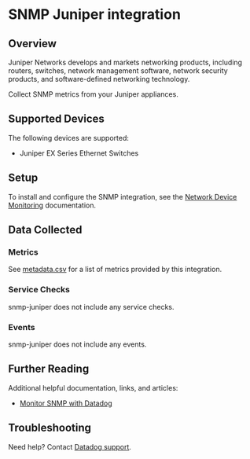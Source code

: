 # SNMP Juniper integration

## Overview

Juniper Networks develops and markets networking products, including routers, switches, network management software, network security products, and software-defined networking technology.

Collect SNMP metrics from your Juniper appliances.

## Supported Devices

The following devices are supported:

* Juniper EX Series Ethernet Switches


## Setup

To install and configure the SNMP integration, see the [Network Device Monitoring][1] documentation.

## Data Collected

### Metrics

See [metadata.csv][2] for a list of metrics provided by this integration.

### Service Checks

snmp-juniper does not include any service checks.

### Events

snmp-juniper does not include any events.

## Further Reading

Additional helpful documentation, links, and articles:

* [Monitor SNMP with Datadog][3]

## Troubleshooting

Need help? Contact [Datadog support][4].

[1]: https://docs.datadoghq.com/network_performance_monitoring/devices/setup
[2]: https://github.com/DataDog/integrations-core/blob/master/snmp_juniper/metadata.csv
[3]: https://www.datadoghq.com/blog/monitor-snmp-with-datadog/
[4]: https://docs.datadoghq.com/help/
